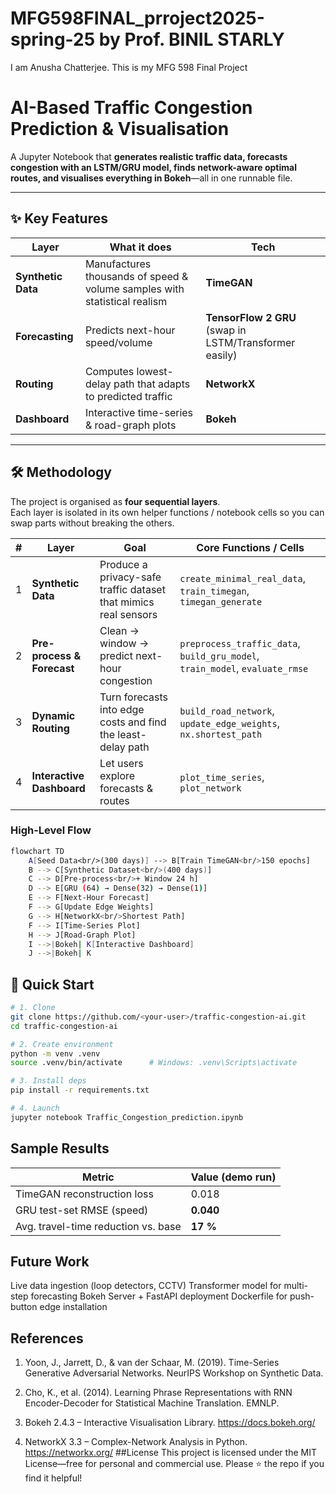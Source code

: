 # MFG598FINAL_prroject2025-spring-25 by Prof. BINIL STARLY
I am Anusha Chatterjee. This is my MFG 598 Final Project
# AI-Based Traffic Congestion Prediction & Visualisation

A Jupyter Notebook that **generates realistic traffic data, forecasts congestion with an LSTM/GRU model, finds network-aware optimal routes, and visualises everything in Bokeh**—all in one runnable file.

---

## ✨ Key Features
| Layer | What it does | Tech |
|-------|--------------|------|
| **Synthetic Data** | Manufactures thousands of speed & volume samples with statistical realism | **TimeGAN** |
| **Forecasting** | Predicts next-hour speed/volume | **TensorFlow 2 GRU** (swap in LSTM/Transformer easily) |
| **Routing** | Computes lowest-delay path that adapts to predicted traffic | **NetworkX** |
| **Dashboard** | Interactive time-series & road-graph plots | **Bokeh** |

---
## 🛠️ Methodology

The project is organised as **four sequential layers**.  
Each layer is isolated in its own helper functions / notebook cells so you can swap parts without breaking the others.

| # | Layer | Goal | Core Functions / Cells |
|---|-------|------|------------------------|
| 1 | **Synthetic Data** | Produce a privacy-safe traffic dataset that mimics real sensors | `create_minimal_real_data`, `train_timegan`, `timegan_generate` |
| 2 | **Pre-process & Forecast** | Clean → window → predict next-hour congestion | `preprocess_traffic_data`, `build_gru_model`, `train_model`, `evaluate_rmse` |
| 3 | **Dynamic Routing** | Turn forecasts into edge costs and find the least-delay path | `build_road_network`, `update_edge_weights`, `nx.shortest_path` |
| 4 | **Interactive Dashboard** | Let users explore forecasts & routes | `plot_time_series`, `plot_network` |

### High-Level Flow

```bash
flowchart TD
    A[Seed Data<br/>(300 days)] --> B[Train TimeGAN<br/>150 epochs]
    B --> C[Synthetic Dataset<br/>(400 days)]
    C --> D[Pre-process<br/>+ Window 24 h]
    D --> E[GRU (64) → Dense(32) → Dense(1)]
    E --> F[Next-Hour Forecast]
    F --> G[Update Edge Weights]
    G --> H[NetworkX<br/>Shortest Path]
    F --> I[Time-Series Plot]
    H --> J[Road-Graph Plot]
    I -->|Bokeh| K[Interactive Dashboard]
    J -->|Bokeh| K

````

## 🚀 Quick Start

```bash
# 1. Clone
git clone https://github.com/<your-user>/traffic-congestion-ai.git
cd traffic-congestion-ai

# 2. Create environment
python -m venv .venv
source .venv/bin/activate      # Windows: .venv\Scripts\activate

# 3. Install deps
pip install -r requirements.txt

# 4. Launch
jupyter notebook Traffic_Congestion_prediction.ipynb

````
## Sample Results
| Metric                              | Value (demo run) |
| ----------------------------------- | ---------------- |
| TimeGAN reconstruction loss         | 0.018            |
| GRU test-set RMSE (speed)           | **0.040**        |
| Avg. travel-time reduction vs. base | **17 %**         |

## Future Work
Live data ingestion (loop detectors, CCTV)
Transformer model for multi-step forecasting
Bokeh Server + FastAPI deployment
Dockerfile for push-button edge installation

## References
1. Yoon, J., Jarrett, D., & van der Schaar, M. (2019).
Time-Series Generative Adversarial Networks.
NeurIPS Workshop on Synthetic Data.

2. Cho, K., et al. (2014). Learning Phrase Representations with RNN Encoder-Decoder for Statistical Machine Translation.
EMNLP.

3. Bokeh 2.4.3 – Interactive Visualisation Library.
https://docs.bokeh.org/

4. NetworkX 3.3 – Complex-Network Analysis in Python.
https://networkx.org/
##License
This project is licensed under the MIT License—free for personal and commercial use.
Please ⭐ the repo if you find it helpful!


